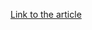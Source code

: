 [Link to the article](https://www.trendmicro.de/cloud-content/us/pdfs/security-intelligence/white-papers/wp_ixeshe.pdf)
